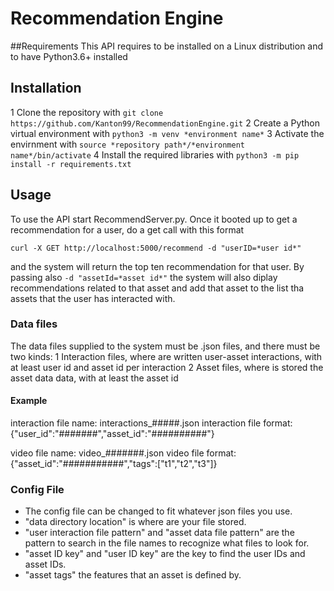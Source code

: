 # Recommendation Engine

##Requirements
This API requires to be installed on a Linux distribution and to have Python3.6+ installed

## Installation
 1 Clone the repository with ```git clone https://github.com/Kanton99/RecommendationEngine.git```
 2 Create a Python virtual environment with ```python3 -m venv *environment name*```
 3 Activate the envirnment with ```source *repository path*/*environment name*/bin/activate```
 4 Install the required libraries with ```python3 -m pip install -r requirements.txt```

## Usage
To use the API start RecommendServer.py. Once it booted up to get a recommendation for a user, do a get call with this format

```curl -X GET http://localhost:5000/recommend -d "userID=*user id*"```

and the system will return the top ten recommendation for that user.
By passing also ```-d "assetId=*asset id*"``` the system will also diplay recommendations related to that asset and add that asset to the list tha assets that the user has interacted with.

### Data files
The data files supplied to the system must be .json files, and there must be two kinds:
 1 Interaction files, where are written user-asset interactions, with at least user id and asset id per interaction
 2 Asset files, where is stored the asset data data, with at least the asset id
#### Example
interaction file name: interactions_#####.json
interaction file format: {"user_id":"#######","asset_id":"##########"}

video file name: video_#######.json
video file format:{"asset_id":"###########","tags":["t1","t2","t3"]}

### Config File
 - The config file can be changed to fit whatever json files you use.
 - "data directory location" is where are your file stored.
 - "user interaction file pattern" and "asset data file pattern" are the pattern to search in the file names to recognize what files to look for.
 - "asset ID key" and "user ID key" are the key to find the user IDs and asset IDs.
 - "asset tags" the features that an asset is defined by.
 









 
